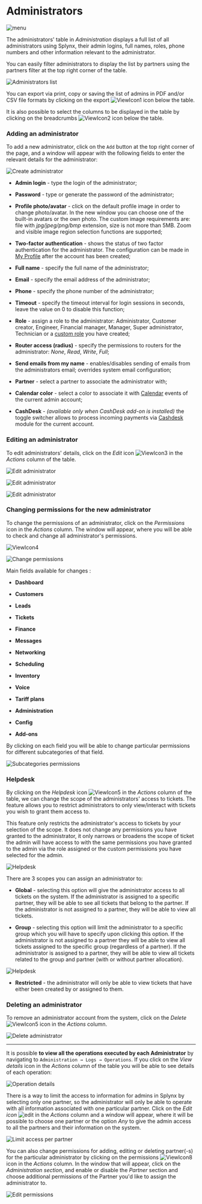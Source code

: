 Administrators
======================

![menu](icon.png)

The administrators' table in *Administration* displays a full list of all administrators using Splynx, their admin logins, full names, roles, phone numbers and other information relevant to the administrator.

You can easily filter administrators to display the list by partners using the partners filter at the top right corner of the table.

![Administrators list](admin_list.png)

You can export via print, copy or saving the list of admins in PDF and/or CSV file formats by clicking on the export <icon class="image-icon">![ViewIcon1](view_icon1.png)</icon> icon below the table.

It is also possible to select the columns to be displayed in the table by clicking on the breadcrumbs <icon class="image-icon">![ViewIcon2](view_icon2.png)</icon> icon below the table.

### Adding an administrator
To add a new administrator, click on the `Add` button at the top right corner of the page, and a window will appear with the following fields to enter the relevant details for the administrator:

![Create administrator](create_administrator2.png)

* **Admin login** - type the login of the administrator;

* **Password** - type or generate the password of the administrator;

* **Profile photo/avatar** - click on the default profile image in order to change photo/avatar. In the new window you can choose one of the built-in avatars or the own photo. The custom image requirements are: file with *jpg/jpeg/png/bmp* extension, size is not more than 5MB. Zoom and visible image region selection functions are supported;

* **Two-factor authentication** - shows the status of two factor authentication for the administrator. The configuration can be made in [My Profile](my_profile/profile/profile.md) after the account has been created;

* **Full name** - specify the full name of the administrator;

* **Email** - specify the email address of the administrator;

* **Phone** - specify the phone number of the administrator;

* **Timeout** - specify the timeout interval for login sessions in seconds, leave the value on 0 to disable this function;

* **Role** - assign a role to the administrator: Administrator, Customer creator, Engineer, Financial manager, Manager, Super administrator, Technician or a [custom role](administration/main/roles/roles.md) you have created;

* **Router access (radius)** - specify the permissions to routers for the administrator: *None*, *Read*, *Write*, *Full*;

* **Send emails from my name** - enables/disables sending of emails from the administrators email; overrides system email configuration;

* **Partner** - select a partner to associate the administrator with;

* **Calendar color** - select a color to associate it with [Calendar](scheduling/calendars/calendars.md) events of the current admin account;

* **CashDesk** - *(available only when CashDesk add-on is installed)* the toggle switcher allows to process incoming payments via [Cashdesk](addons_modules/cashdesk/cashdesk.md) module for the current account.

### Editing an administrator
To edit administrators' details, click on the *Edit* icon <icon class="image-icon">![ViewIcon3](view_icon3.png)</icon> in the *Actions* column of the table.

![Edit administrator](edit_v3.2.png)

![Edit administrator](edit1_v3.2.png)

![Edit administrator](edit2_v3.2.png)

### Changing permissions for the new administrator
To change the permissions of an administrator, click on the *Permissions* icon in the *Actions* column. The window will appear, where you will be able to check and change all administrator's permissions.

![ViewIcon4](view_icon4.png)

![Change permissions](perm.png)

Main fields available for changes :

* **Dashboard**

* **Customers**

* **Leads**

* **Tickets**

* **Finance**

* **Messages**

* **Networking**

* **Scheduling**

* **Inventory**

* **Voice**

* **Tariff plans**

* **Administration**

* **Config**

* **Add-ons**

By clicking on each field you will be able to change particular permissions for different subcategories of that field.

![Subcategories permissions](perm2.png)

### Helpdesk

By clicking on the *Helpdesk* icon <icon class="image-icon">![ViewIcon5](helpdeski.png)</icon> in the *Actions* column of the table, we can change the scope of the administrators' access to tickets. The feature allows you to restrict administrators to only view/interact with tickets you wish to grant them access to.

This feature only restricts the administrator's access to tickets by your selection of the scope. It does not change any permissions you have granted to the administrator, it only narrows or broadens the scope of ticket the admin will have access to with the same permissions you have granted to the admin via the role assigned or the custom permissions you have selected for the admin.

![Helpdesk](helpdesk.png)

There are 3 scopes you can assign an administrator to:

* **Global** - selecting this option will give the administrator access to all tickets on the system. If the administrator is assigned to a specific partner, they will be able to see all tickets that belong to the partner. If the administrator is not assigned to a partner, they will be able to view all tickets.

* **Group** - selecting this option will limit the administrator to a specific group which you will have to specify upon clicking this option. If the administrator is not assigned to a partner they will be able to view all tickets assigned to the specific group (regardless of a partner). If the administrator is assigned to a partner, they will be able to view all tickets related to the group and partner (with or without partner allocation).

![Helpdesk](helpdesk1.png)


* **Restricted** - the administrator will only be able to view tickets that have either been created by or assigned to them.


### Deleting an administrator
To remove an administrator account from the system, click on the *Delete* <icon class="image-icon">![ViewIcon5](view_icon5.png)</icon> icon in the *Actions* column.

![Delete administrator](del1.png)

_____________________________________________________

It is possible **to view all the operations executed by each Administrator** by navigating to `Administration → Logs → Operations`. If you click on the *View details* icon in the *Actions* column of the table you will be able to see details of each operation:

![Operation details](operation_details.png)

There is a way to limit the access to information for admins in Splynx by selecting only one partner, so the administrator will only be able to operate with all information associated with one particular partner. Click on the  *Edit icon* <icon class="image-icon">![edit](view_icon3.png)</icon> in the *Actions* column and a window will appear, where it will be possible to choose one partner or the option *Any* to give the admin access to all the partners and their information on the system.

![Limit access per partner](limit_partner.png)

You can also change permissions for adding, editing or deleting partner(-s) for the particular administrator by clicking on the permissions <icon class="image-icon">![ViewIcon8](view_icon8.png)</icon> icon in the *Actions* column. In the window that will appear, click on the *Administration section*, and enable or disable the *Partner* section and choose additional permissions of the Partner you'd like to assign the administrator to.

![Edit permissions](del3.png)
